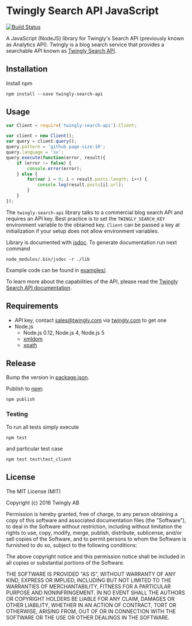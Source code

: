 # Twingly Search API JavaScript

[![Build Status](https://travis-ci.org/bearburger/twingly-search-api-javascript.png?branch=master)](https://travis-ci.org/bearburger/twingly-search-api-javascript)

A JavaScript (NodeJS) library for Twingly's Search API (previously known as Analytics API). Twingly is a blog search service that provides a searchable API known as [Twingly Search API](https://developer.twingly.com/resources/search/).

## Installation

Install npm

```shell
npm install --save twingly-search-api
```

## Usage

```javascript
var Client = require('twingly-search-api').Client;

var client = new Client();
var query = client.query();
query.pattern = 'github page-size:10';
query.language = 'sv';
query.execute(function(error, result){
    if (error != false) {
        console.error(error);
    } else {
        for(var i = 0; i < result.posts.length; i++) {
            console.log(result.posts[i].url);
        }
    }
});
```

The `twingly-search-api` library talks to a commercial blog search API and requires an API key. Best practice is to set the `TWINGLY_SEARCH_KEY` environment variable to the obtained key. `Client` can be passed a key at initialization if your setup does not allow environment variables.

Library is documented with [jsdoc](http://usejsdoc.org/). To generate documentation run next command

```shell
node_modules/.bin/jsdoc -r ./lib
```

Example code can be found in [examples/](examples/).

To learn more about the capabilities of the API, please read the [Twingly Search API documentation](https://developer.twingly.com/resources/search/).

## Requirements

* API key, contact sales@twingly.com via [twingly.com](https://www.twingly.com/try-for-free/) to get one
* Node.js
  * Node.js 0.12, Node.js 4, Node.js 5
  * [xmldom](https://www.npmjs.com/package/xmldom)
  * [xpath](https://www.npmjs.com/package/xpath)

## Release

Bump the version in [package.json](./package.json).

Publish to [npm]:

```shell
npm publish
```

### Testing

To run all tests simply execute

```shell
npm test
```

and particular test case

```shell
npm test test\test_client
```

[npm]: https://npmjs.com

## License

The MIT License (MIT)

Copyright (c) 2016 Twingly AB

Permission is hereby granted, free of charge, to any person obtaining a copy of
this software and associated documentation files (the "Software"), to deal in
the Software without restriction, including without limitation the rights to
use, copy, modify, merge, publish, distribute, sublicense, and/or sell copies of
the Software, and to permit persons to whom the Software is furnished to do so,
subject to the following conditions:

The above copyright notice and this permission notice shall be included in all
copies or substantial portions of the Software.

THE SOFTWARE IS PROVIDED "AS IS", WITHOUT WARRANTY OF ANY KIND, EXPRESS OR
IMPLIED, INCLUDING BUT NOT LIMITED TO THE WARRANTIES OF MERCHANTABILITY, FITNESS
FOR A PARTICULAR PURPOSE AND NONINFRINGEMENT. IN NO EVENT SHALL THE AUTHORS OR
COPYRIGHT HOLDERS BE LIABLE FOR ANY CLAIM, DAMAGES OR OTHER LIABILITY, WHETHER
IN AN ACTION OF CONTRACT, TORT OR OTHERWISE, ARISING FROM, OUT OF OR IN
CONNECTION WITH THE SOFTWARE OR THE USE OR OTHER DEALINGS IN THE SOFTWARE.
